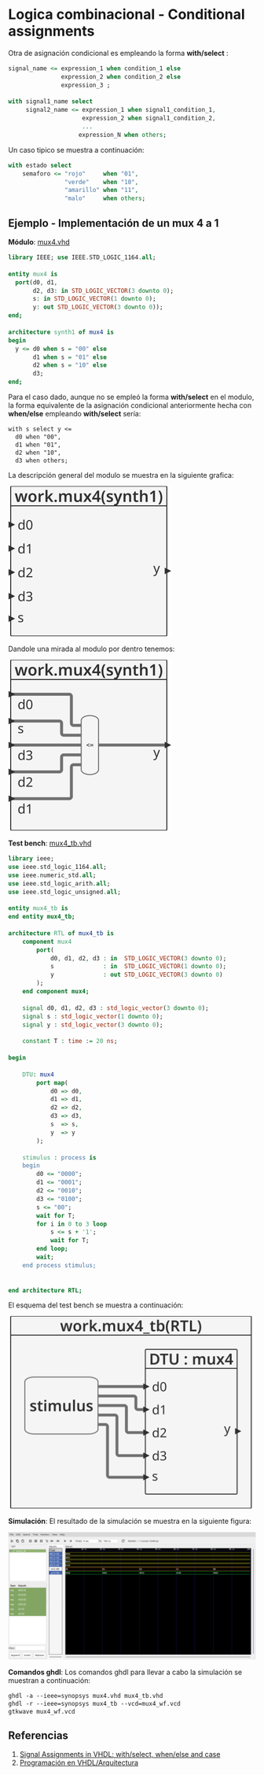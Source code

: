 # Logica combinacional - Conditional assignments #

Otra de asignación condicional es empleando la forma **with/select** :

```vhdl
signal_name <= expression_1 when condition_1 else
               expression_2 when condition_2 else
               expression_3 ;

with signal1_name select
     signal2_name <= expression_1 when signal1_condition_1, 
                     expression_2 when signal1_condition_2,
                     ...
                    expression_N when others;
```

Un caso tipico se muestra a continuación:

```vhdl
with estado select
    semaforo <= "rojo"     when "01",
                "verde"    when "10",
                "amarillo" when "11",
                "malo"     when others;
```

## Ejemplo - Implementación de un mux 4 a 1 ##

**Módulo**: [mux4.vhd](mux4.vhd)

```vhdl
library IEEE; use IEEE.STD_LOGIC_1164.all;

entity mux4 is
  port(d0, d1,
       d2, d3: in STD_LOGIC_VECTOR(3 downto 0);
       s: in STD_LOGIC_VECTOR(1 downto 0);
       y: out STD_LOGIC_VECTOR(3 downto 0));
end;

architecture synth1 of mux4 is
begin
  y <= d0 when s = "00" else
       d1 when s = "01" else
       d2 when s = "10" else
       d3;
end;
```

Para el caso dado, aunque no se empleó la forma **with/select** en el modulo, la forma equivalente de la asignación condicional anteriormente hecha con **when/else** empleando **with/select** sería:

```
with s select y <=
  d0 when "00",
  d1 when "01",
  d2 when "10",
  d3 when others;
```

La descripción general del modulo se muestra en la siguiente grafica:

![mux4_1](mux4.svg)

Dandole una mirada al modulo por dentro tenemos:

![mux4_1](mux4_1.svg)


**Test bench**: [mux4_tb.vhd](mux4_tb.vhd)

```vhdl
library ieee;
use ieee.std_logic_1164.all;
use ieee.numeric_std.all;
use ieee.std_logic_arith.all;
use ieee.std_logic_unsigned.all;

entity mux4_tb is
end entity mux4_tb;

architecture RTL of mux4_tb is
	component mux4
		port(
			d0, d1, d2, d3 : in  STD_LOGIC_VECTOR(3 downto 0);
			s              : in  STD_LOGIC_VECTOR(1 downto 0);
			y              : out STD_LOGIC_VECTOR(3 downto 0)
		);
	end component mux4;
	
	signal d0, d1, d2, d3 : std_logic_vector(3 downto 0);
	signal s : std_logic_vector(1 downto 0);
	signal y : std_logic_vector(3 downto 0);
	
	constant T : time := 20 ns;
	
begin
	
	DTU: mux4
		port map(
			d0 => d0,
			d1 => d1,
			d2 => d2,
			d3 => d3,
			s  => s,
			y  => y
		);
		
	stimulus : process is
	begin
		d0 <= "0000"; 
		d1 <= "0001"; 
		d2 <= "0010"; 
		d3 <= "0100";
        s <= "00";
        wait for T;		
		for i in 0 to 3 loop
			s <= s + '1';	
			wait for T;		
		end loop;		
		wait;
	end process stimulus;
	

end architecture RTL;
```

El esquema del test bench se muestra a continuación:

![mux4_tb.](mux4_tb.svg)

**Simulación**: El resultado de la simulación se muestra en la siguiente figura:

![mux4_wf](mux4_wf.png)

**Comandos ghdl**: Los comandos ghdl para llevar a cabo la simulación se muestran a continuación:

``` 
ghdl -a --ieee=synopsys mux4.vhd mux4_tb.vhd
ghdl -r --ieee=synopsys mux4_tb --vcd=mux4_wf.vcd
gtkwave mux4_wf.vcd
```

## Referencias ##
1. [Signal Assignments in VHDL: with/select, when/else and case](https://insights.sigasi.com/tech/signal-assignments-vhdl-withselect-whenelse-and-case/)
2. [Programación en VHDL/Arquitectura](https://es.wikibooks.org/wiki/Programaci%C3%B3n_en_VHDL/Arquitectura)